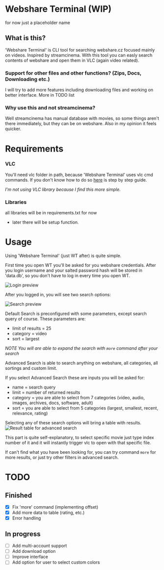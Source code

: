 # Webshare Terminal (WIP)
for now just a placeholder name

## What is this?
'Webshare Terminal' is CLI tool for searching webshare.cz focused mainly on videos. Inspired by streamcinema.
With this tool you can easly search contents of webshare and open them in VLC (again video related).

### Support for other files and other functions? (Zips, Docs, Downloading etc.)
I will try to add more features including downloading files and working on better interface.
More in TODO list

### Why use this and not streamcinema? 
Well streamcinema has manual database with movies, so some things aren't there immediately, but they can be on webshare.
Also in my opinion it feels quicker.


# Requirements

### VLC
You'll need vlc folder in path, because 'Webshare Terminal' uses vlc cmd commands.
If you don't know how to do so [here](https://www.vlchelp.com/add-vlc-command-prompt-windows/) is step by step guide.

*I'm not using VLC library because I find this more simple.*

### Libraries
all libraries will be in requirements.txt for now
- later there will be setup function.


# Usage
Using 'Webshare Terminal' (just WT after)  is quite simple.

First time you open WT you'll be asked for you webshare credentials.
After you login username and your salted password hash will be stored in 'data.db', so you don't have to log in every time you open WT.

![Login preview](https://i.imgur.com/mdUsdnd.png)

After you logged in, you will see two search options:

![Search preview](https://i.imgur.com/Hw6t8cX.png)

Default Search is preconfigured with some parameters, except search query of course.
These parameters are:
- limit of results = 25
- category = video
- sort = largest

*NOTE You will are able to expand the search with `more` command after your search*

Advanced Search is able to search anything on webshare, all categories, all sortings and custom limit.

If you select Advanced Search these are inputs you will be asked for:

- name = search query
- limit = number of returned results
- category = you are able to select from 7 categories (video, audio, images, archives, docs, software, adult)
- sort = you are able to select from 5 categories (largest, smallest, recent, relevance, rating)

Selecting any of these search options will bring a table with results.
![Result table for advanced search](https://i.imgur.com/7S8s5hH.png)

This part is quite self-explanatory, to select specific movie just type index number of it and it will instantly trigger vlc to open with that specific file.

If can't find what you have been looking for, you can try command `more` for more results, or just try other filters in advanced search.

# TODO
## Finished

- [x] Fix 'more' command (implementing offset)
- [x] Add more data to table (rating, etc.)
- [x] Error handling

## In progress

- [ ] Add multi-account support
- [ ] Add download option
- [ ] Improve interface
- [ ] Add option for user to select custom colors
